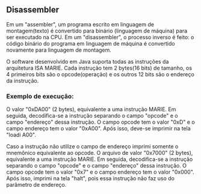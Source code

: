 ## Disassembler

Em um "assembler", um programa escrito em linguagem de montagem(texto) 
é convertido para binário (linguagem de máquina) para ser executado na CPU. 
Em um "disassembler", o processo inverso é feito: o código binário do programa 
em linguagem de máquina é convertido novamente para linguagem de montagem. 

O software desenvolvido em Java suporta todas as instruções da 
arquitetura ISA MARIE. Cada instrução tem 2 bytes(16 bits) de 
tamanho, os 4 primeiros bits são o opcode(operação) e os outros 
12 bits são o endereço da instrução.

### Exemplo de execução:

O valor "0xDA00" (2 bytes), equivalente a uma instrução MARIE. Em seguida, 
decodifica-se a instrução separando o campo "opcode" e o campo "endereço" 
dessa instrução. O campo opcode tem o valor "0xD" e o campo endereço tem 
o valor "0xA00". Após isso, deve-se imprimir na tela "loadi A00". 

Caso a instrução não utilize o campo de endereço imprimi somente o mnemônico 
equivalente ao opcode. O arquivo de valor "0x7000" (2 bytes), equivalente 
a uma instrução MARIE. Em seguida, decodifica-se a instrução separando o 
campo "opcode" e o campo "endereço" dessa instrução. O campo opcode tem o 
valor "0x7" e o campo endereço tem o valor "0x000". Após isso, imprimi na 
tela "halt", pois essa instrução não faz uso do parâmetro de endereço.